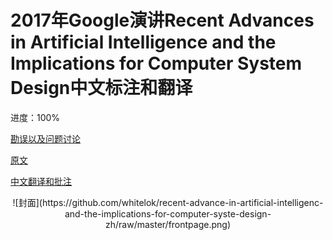 # 2017年Google演讲Recent Advances in Artificial Intelligence and the Implications for Computer System Design中文标注和翻译

进度：100%

[勘误以及问题讨论](https://github.com/whitelok/recent-advance-in-artificial-intelligenc-and-the-implications-for-computer-syste-design-zh/issues)

[原文](https://www.google.com.hk/url?sa=t&rct=j&q=&esrc=s&source=web&cd=2&cad=rja&uact=8&ved=0ahUKEwieuIKEg4LWAhUIEbwKHWgxC14QFggtMAE&url=%68%74%74%70%3a%2f%2f%63%72%61%2e%6f%72%67%2f%63%63%63%2f%77%70%2d%63%6f%6e%74%65%6e%74%2f%75%70%6c%6f%61%64%73%2f%73%69%74%65%73%2f%32%2f%32%30%31%35%2f%30%31%2f%43%43%43%2d%41%49%2d%53%79%73%74%65%6d%73%2d%32%30%31%37%2d%46%49%4e%41%4c%2e%70%64%66&usg=AFQjCNH6VG9JYZ4Z8j2M4RBnACYwW-5_9Q)

[中文翻译和批注](https://raw.githubusercontent.com/whitelok/recent-advance-in-artificial-intelligenc-and-the-implications-for-computer-syste-design-zh/master/Recent%20Advances%20in%20Artificial%20Intelligence%20and%20the%20Implications%20for%20Computer%20System%20Design%20ZH.pdf)

<div align=center>
![封面](https://github.com/whitelok/recent-advance-in-artificial-intelligenc-and-the-implications-for-computer-syste-design-zh/raw/master/frontpage.png)
</div>
